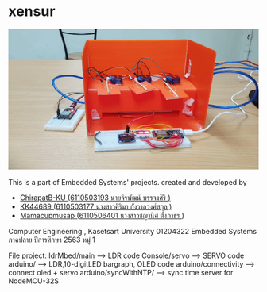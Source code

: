 # xensur

<p align="center">
  <img src="https://github.com/ChirapatB-KU/xensur/blob/main/img.gif?raw=true" />
</p>


This is a part of Embedded Systems' projects.
created and developed by<br/>
  * <a href="https://github.com/ChirapatB-KU">ChirapatB-KU (6110503193 นายจิรพัฒน์ บรรจงศิริ ) </a>
  * <a href="https://github.com/KK44689">KK44689 (6110503177 นางสาวคิริมา กังวาลวงศ์สกุล )</a>
  * <a href="https://github.com/Mamacupmusap">Mamacupmusap (6110506401 นางสาวชญานิศ ตั้งภาธร )</a>



Computer Engineering , Kasetsart University 
01204322 Embedded Systems 
ภาคปลาย ปีการศึกษา 2563 หมู่ 1

File project:
IdrMbed/main --> LDR code
Console/servo --> SERVO code
arduino/ --> LDR,10-digitLED bargraph, OLED code
arduino/connectivity --> connect oled + servo
arduino/syncWithNTP/ --> sync time server for NodeMCU-32S

